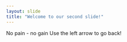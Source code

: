 ```yaml
---
layout: slide
title: "Welcome to our second slide!"
---
```

No pain - no gain
Use the left arrow to go back!
